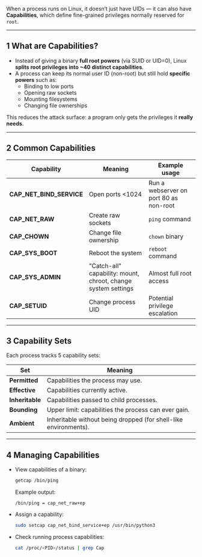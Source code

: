 When a process runs on Linux, it doesn’t just have UIDs — it can also have **Capabilities**, which define fine-grained privileges normally reserved for `root`.

---

## 1 What are Capabilities?

- Instead of giving a binary **full root powers** (via SUID or UID=0), Linux **splits root privileges into ~40 distinct capabilities**.  
- A process can keep its normal user ID (non-root) but still hold **specific powers** such as:
  - Binding to low ports
  - Opening raw sockets
  - Mounting filesystems
  - Changing file ownerships

This reduces the attack surface: a program only gets the privileges it **really needs**.

---

## 2 Common Capabilities

| Capability              | Meaning                                                           | Example usage                          |
| ----------------------- | ----------------------------------------------------------------- | -------------------------------------- |
| **CAP_NET_BIND_SERVICE** | Open ports <1024                                                  | Run a webserver on port 80 as non-root |
| **CAP_NET_RAW**         | Create raw sockets                                                | `ping` command                         |
| **CAP_CHOWN**           | Change file ownership                                             | `chown` binary                         |
| **CAP_SYS_BOOT**        | Reboot the system                                                 | `reboot` command                       |
| **CAP_SYS_ADMIN**       | "Catch-all" capability: mount, chroot, change system settings     | Almost full root access                |
| **CAP_SETUID**          | Change process UID                                                | Potential privilege escalation          |

---

## 3 Capability Sets

Each process tracks 5 capability sets:

| Set           | Meaning                                                                 |
| ------------- | ----------------------------------------------------------------------- |
| **Permitted** | Capabilities the process may use.                                       |
| **Effective** | Capabilities currently active.                                          |
| **Inheritable** | Capabilities passed to child processes.                               |
| **Bounding**  | Upper limit: capabilities the process can ever gain.                    |
| **Ambient**   | Inheritable without being dropped (for shell-like environments).        |

---

## 4 Managing Capabilities

- View capabilities of a binary:
  ```bash
  getcap /bin/ping
  ```
  Example output:
  ```
  /bin/ping = cap_net_raw+ep
  ```

- Assign a capability:
  ```bash
  sudo setcap cap_net_bind_service+ep /usr/bin/python3
  ```

- Check running process capabilities:
  ```bash
  cat /proc/<PID>/status | grep Cap
  ```

